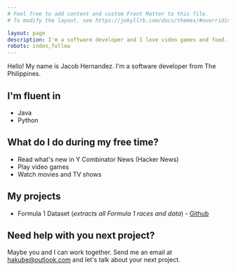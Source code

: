 ```yaml
---
# Feel free to add content and custom Front Matter to this file.
# To modify the layout, see https://jekyllrb.com/docs/themes/#overriding-theme-defaults

layout: page
description: I'm a software developer and I love video games and food. I hope to write something new every day. Welcome to my personal blog!
robots: index,follow
---
```


Hello! My name is Jacob Hernandez. I'm a software developer from The Philippines.

## I'm fluent in

- Java
- Python

## What do I do during my free time?

 - Read what's new in Y Combinator News (Hacker News)
 - Play video games
 - Watch movies and TV shows

## My projects

 - Formula 1 Dataset (*extracts all Formula 1 races and data*) - [Github](https://github.com/hakube/formula1-dataset)

## Need help with you next project?
Maybe you and I can work together. Send me an email at [hakube@outlook.com](mailto:hakube@outlook.com) and let's talk about your next project.

